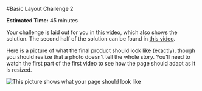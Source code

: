 #Basic Layout Challenge 2

**Estimated Time:** 45 minutes

Your challenge is laid out for you in [this video](http://www.youtube.com/watch?v=LRwon0Jd1Hc), which also shows the solution. The second half of the solution can be found in [this video](http://www.youtube.com/watch?v=iEN4pZ2z3T4).

Here is a picture of what the final product should look like (exactly), though you should realize that a photo doesn't tell the whole story. You'll need to watch the first part of the first video to see how the page should adapt as it is resized.

![This picture shows what your page should look like](https://raw.github.com/christensenacademy/christensen-academy/master/modules/css-layouts/challenges/basic-layout-challenge-2.png)
